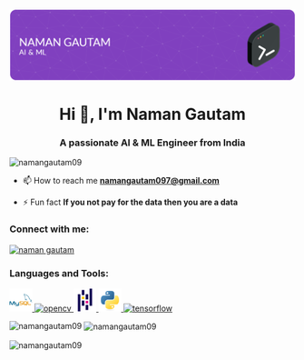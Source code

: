 ![logo](https://github.com/namangautam09/namangautam09/blob/main/github-header-image.png)
<h1 align="center">Hi 👋, I'm Naman Gautam</h1>
<h3 align="center">A passionate AI & ML Engineer from India</h3>


<p align="left"> <img src="https://komarev.com/ghpvc/?username=namangautam09&label=Profile%20views&color=0e75b6&style=flat" alt="namangautam09" /> </p>

- 📫 How to reach me **namangautam097@gmail.com**

- ⚡ Fun fact **If you not pay for the data then you are a data**

<h3 align="left">Connect with me:</h3>
<p align="left">
<a href="https://linkedin.com/in/naman gautam" target="blank"><img align="center" src="https://raw.githubusercontent.com/rahuldkjain/github-profile-readme-generator/master/src/images/icons/Social/linked-in-alt.svg" alt="naman gautam" height="30" width="40" /></a>
</p>

<h3 align="left">Languages and Tools:</h3>
<p align="left"> <a href="https://www.mysql.com/" target="_blank" rel="noreferrer"> <img src="https://raw.githubusercontent.com/devicons/devicon/master/icons/mysql/mysql-original-wordmark.svg" alt="mysql" width="40" height="40"/> </a> <a href="https://opencv.org/" target="_blank" rel="noreferrer"> <img src="https://www.vectorlogo.zone/logos/opencv/opencv-icon.svg" alt="opencv" width="40" height="40"/> </a> <a href="https://pandas.pydata.org/" target="_blank" rel="noreferrer"> <img src="https://raw.githubusercontent.com/devicons/devicon/2ae2a900d2f041da66e950e4d48052658d850630/icons/pandas/pandas-original.svg" alt="pandas" width="40" height="40"/> </a> <a href="https://www.python.org" target="_blank" rel="noreferrer"> <img src="https://raw.githubusercontent.com/devicons/devicon/master/icons/python/python-original.svg" alt="python" width="40" height="40"/> </a> <a href="https://www.tensorflow.org" target="_blank" rel="noreferrer"> <img src="https://www.vectorlogo.zone/logos/tensorflow/tensorflow-icon.svg" alt="tensorflow" width="40" height="40"/> </a> </p>

<p><img align="left" src="https://github-readme-stats.vercel.app/api/top-langs?username=namangautam09&show_icons=true&locale=en&layout=compact" alt="namangautam09" /></p>

<p>&nbsp;<img align="center" src="https://github-readme-stats.vercel.app/api?username=namangautam09&show_icons=true&locale=en" alt="namangautam09" /></p>

<p><img align="center" src="https://github-readme-streak-stats.herokuapp.com/?user=namangautam09&" alt="namangautam09" /></p>
